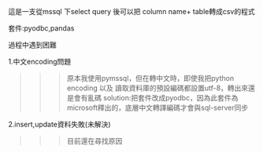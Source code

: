 這是一支從mssql 下select query 後可以把 column name+ table轉成csv的程式

套件:pyodbc,pandas

過程中遇到困難

1.中文encoding問題
  >>>原本我使用pymssql，但在轉中文時，即使我把python encoding 以及 讀取資料庫的預設編碼都設置utf-8，轉出來還是會有亂碼
  >>>solution:把套件改成pyodbc，因為此套件為microsoft釋出的，底層中文轉譯編碼才會與sql-server同步
  
2.insert,update資料失敗(未解決)
  >>>目前還在尋找原因
